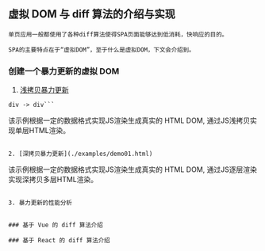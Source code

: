 ## 虚拟 DOM 与 diff 算法的介绍与实现

```
单页应用一般都使用了各种diff算法使得SPA页面能够达到低消耗，快响应的目的。

SPA的主要特点在于“虚拟DOM”，至于什么是虚拟DOM，下文会介绍到。
```

### 创建一个暴力更新的虚拟 DOM

1. [浅拷贝暴力更新](./examples/demo01.html)

```seq
div -> div```

```
该示例根据一定的数据格式实现JS渲染生成真实的 HTML DOM,
通过JS浅拷贝实现单层HTML渲染。
```

2. [深拷贝暴力更新](./examples/demo01.html)

```
该示例根据一定的数据格式实现JS渲染生成真实的 HTML DOM,
通过JS逐层渲染实现深拷贝多层HTML渲染。
```

3. 暴力更新的性能分析

```

```

### 基于 Vue 的 diff 算法介绍

### 基于 React 的 diff 算法介绍
